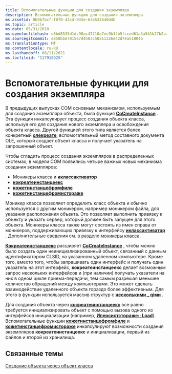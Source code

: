 ```yaml
---
title: Вспомогательные функции для создания экземпляра
description: Вспомогательные функции для создания экземпляра
ms.assetid: 0b9b7bcf-f0f0-42c4-945e-63a532640d4b
ms.topic: article
ms.date: 05/31/2018
ms.openlocfilehash: e8bd8535d1dc90ac47210a7ec9b34b5fcced61a3a541b27b2aa5af2ba1cf8b27
ms.sourcegitcommit: e858bbe701567d4583c50a11326e42d7ea51804b
ms.translationtype: MT
ms.contentlocale: ru-RU
ms.lasthandoff: 08/11/2021
ms.locfileid: "117918925"
---
```

# <a name="instance-creation-helper-functions"></a>Вспомогательные функции для создания экземпляра

В предыдущих выпусках COM основным механизмом, используемым для создания экземпляра объекта, была функция [**CoCreateInstance**](/windows/desktop/api/combaseapi/nf-combaseapi-cocreateinstance) . Эта функция инкапсулирует процесс создания объекта класса, используя его для создания нового экземпляра и освобождения объекта класса. Другой функцией этого типа является более конкретный [**олекреате**](/windows/desktop/api/ole/nf-ole-olecreate), вспомогательный метод составного документа OLE, который создает объект класса и получает указатель на запрошенный объект.

Чтобы сгладить процесс создания экземпляров в распределенных системах, в модели COM появились четыре важных новых механизма создания экземпляров:

-   Моникеры класса и [ **иклассактиватор**](/windows/desktop/api/ObjIdl/nn-objidl-iclassactivator)
-   [**кокреатеинстанцеекс**](/windows/desktop/api/combaseapi/nf-combaseapi-cocreateinstanceex)
-   [**кожетинстанцефромфиле**](/windows/desktop/api/Objbase/nf-objbase-cogetinstancefromfile)
-   [**кожетинстанцефромистораже**](/windows/desktop/api/Objbase/nf-objbase-cogetinstancefromistorage)

Моникер класса позволяет определить класс объекта и обычно используется с другим моникером, например моникером файла, для указания расположения объекта. Это позволяет выполнить привязку к объекту и указать сервер, который должен быть запущен для этого объекта. Моникеры класса также могут состоять из имен справа от моникеров, поддерживающих привязку к интерфейсу [**иклассактиватор**](/windows/desktop/api/ObjIdl/nn-objidl-iclassactivator) . Дополнительные сведения см. в разделе [моникеры класса](class-monikers.md).

[**Кокреатеинстанцеекс**](/windows/desktop/api/combaseapi/nf-combaseapi-cocreateinstanceex) расширяет [**CoCreateInstance**](/windows/desktop/api/combaseapi/nf-combaseapi-cocreateinstance) , чтобы можно было создать один неинициализированный объект, связанный с данным идентификатором CLSID, на указанном удаленном компьютере. Кроме того, вместо того, чтобы запрашивать один интерфейс и получать один указатель на этот интерфейс, **кокреатеинстанцеекс** делает возможным запрос нескольких интерфейсов и (при наличии) получать указатели на них в одном цикле приема-передачи, тем самым разрешая меньшее количество обращений между компьютерами. Это может сделать взаимодействие удаленного объекта гораздо более эффективным. Для этого в функции используется массив структур с [**несколькими \_ qiми**](/windows/win32/api/objidlbase/ns-objidlbase-multi_qi) .

Для создания объекта через [**кокреатеинстанцеекс**](/windows/desktop/api/combaseapi/nf-combaseapi-cocreateinstanceex) все равно требуется инициализировать объект с помощью вызова одного из интерфейсов инициализации (например, [**Иперсистстораже:: Load**](/windows/desktop/api/ObjIdl/nf-objidl-ipersiststorage-load)). Вспомогательные функции [**кожетинстанцефромфиле**](/windows/desktop/api/Objbase/nf-objbase-cogetinstancefromfile) и [**кожетинстанцефромистораже**](/windows/desktop/api/Objbase/nf-objbase-cogetinstancefromistorage) инкапсулируют возможности создания экземпляров **кокреатеинстанцеекс** и инициализации, первый из файлов и второй из хранилища.

## <a name="related-topics"></a>Связанные темы

<dl> <dt>

[Создание объекта через объект класса](creating-an-object-through-a-class-object.md)
</dt> </dl>

 

 